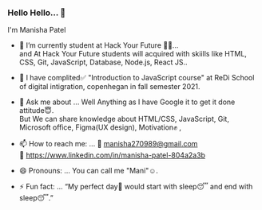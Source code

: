 ### Hello Hello... 👋

I'm Manisha Patel 

- 🔭 I’m currently student at Hack Your Future :muscle::muscle:...<br>
         and At Hack Your Future students will acquired with skiills like HTML, CSS, Git, JavaScript, Database, Node.js, React JS..

- 🌱 I have complited:white_check_mark:  "Introduction to JavaScript course" at ReDi School of digital intigration, copenhegan in fall semester 2021.

- 💬 Ask me about ... Well Anything as I have Google it to get it done attitude:innocent:.<br>
                     But We can share knowledge about HTML/CSS, JavaScript, Git, Microsoft office, Figma(UX design), Motivation:fist: , 
                     
- 📫 How to reach me: ... :email: manisha270989@gmail.com <br>
                          :link: https://www.linkedin.com/in/manisha-patel-804a2a3b
                        
- 😄 Pronouns: ... You can call me "Mani":relaxed:.

- ⚡ Fun fact: ...  “My perfect day:sunrise: would start with sleep:sleeping: and end with sleep:sleeping:.”

